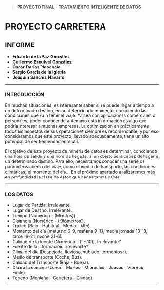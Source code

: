 > **PROYECTO FINAL - TRATAMIENTO INTELIGENTE DE DATOS**

# PROYECTO CARRETERA
## INFORME

* **Eduardo de la Paz González**
* **Guillermo Esquivel González**
* **Óscar Darias Plasencia**
* **Sergio García de la Iglesia**
* **Joaquín Sanchiz Navarro**

---

### INTRODUCCIÓN

En muchas situaciones, es interesante saber si se puede llegar a tiempo a un determinado destino, en un determinado momento, conociendo las condiciones que va a tener el viaje. Ya sea con aplicaciones comerciales o personales, poder conocer de antemano esta información es algo que podría interesar a muchas empresas. La optimización en prácticamente todos los aspectos de sus operaciones siempre es recomendable, y por eso consideramos que este proyecto, llevado adecuadamente, tiene un alto potencial de ser tremendamente útil.

El objetivo de este proyecto de minería de datos es determinar, conociendo una hora de salida y una hora de llegada, si un objeto será capaz de llegar a un determinado destino. Para ello, necesitamos conocer una serie de parámetros acerca del viaje, como el medio de transporte, las condiciones climáticas, el momento del día... En el próximo apartado analizaremos más en profundidad la clase de datos que necesitamos saber.



---

### LOS DATOS

* Lugar de Partida. Irrelevante.
* Lugar de Destino. Irrelevante.
* Tiempo (Numérico - (Minutos)).
* Distancia (Numérico - (Kilómetros)).
* Trafico (Bajo - Habitual - Medio - Alto).
* Momento del día (matutino 6-9, mañana 9-13, media jornada 13-18, tarde 18-21, noche 21-6).
* Calidad de la fuente (Numérico - (1 - 10)). Irrelevante?
* Fuente de la información. Irrelevante?
* Clima del día (Despejado, lluvioso, nublado, tormentoso). 
* Medio de transporte (Coche, Bus).
* Calidad del Transporte (Baja - Buena).
* Día de la semana (Lunes - Martes - Miércoles - Jueves - Viernes- Finde).
* Terreno (Montaña - Carretera - Ciudad).

















---
